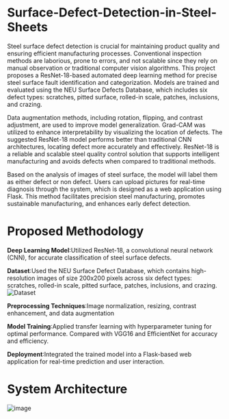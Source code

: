 # Surface-Defect-Detection-in-Steel-Sheets

Steel surface defect detection is crucial for maintaining product quality and ensuring efficient manufacturing processes. Conventional inspection methods are laborious, prone to errors, and not scalable since they rely on manual observation or traditional computer vision algorithms. This project proposes a ResNet-18-based automated deep learning method for precise steel surface fault identification and categorization. Models are trained and evaluated using the NEU Surface Defects Database, which includes six defect types: scratches, pitted surface, rolled-in scale, patches, inclusions, and crazing. 

Data augmentation methods, including rotation, flipping, and contrast adjustment, are used to improve model generalization. Grad-CAM was utilized to enhance interpretability by visualizing the location of defects. The suggested ResNet-18 model performs better than traditional CNN architectures, locating defect more accurately and effectively. ResNet-18 is a reliable and scalable steel quality control solution that supports intelligent manufacturing and avoids defects when compared to traditional methods.

Based on the analysis of images of steel surface, the model will label them as either defect or non defect. Users can upload pictures for real-time diagnosis through the system, which is designed as a web application using Flask. This method facilitates precision steel manufacturing, promotes sustainable manufacturing, and enhances early defect detection.

# Proposed Methodology

**Deep Learning Model**:Utilized ResNet-18, a convolutional neural network (CNN), for accurate classification of steel surface defects.

**Dataset**:Used the NEU Surface Defect Database, which contains high-resolution images of size 200x200 pixels across six defect types: scratches, rolled-in scale, pitted surface, patches, inclusions, and crazing.
![Dataset](https://github.com/user-attachments/assets/721559e0-acc3-41cd-8b9c-f5e9e85fe22f)

**Preprocessing Techniques**:Image normalization, resizing, contrast enhancement, and data augmentation

**Model Training**:Applied transfer learning with hyperparameter tuning for optimal performance. Compared with VGG16 and EfficientNet for accuracy and efficiency.

**Deployment**:Integrated the trained model into a Flask-based web application for real-time prediction and user interaction.

# System Architecture
![image](https://github.com/user-attachments/assets/bad8621c-61fa-4437-8738-606883e6fb25)

